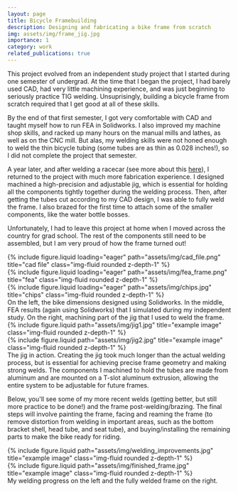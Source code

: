 ```yaml
---
layout: page
title: Bicycle Framebuilding
description: Designing and fabricating a bike frame from scratch
img: assets/img/frame_jig.jpg
importance: 1
category: work
related_publications: true
---
```


This project evolved from an independent study project that I started during one semester of undergrad. At the time that I began the project, I had barely used CAD, had very little machining experience, and was just beginning to seriously practice TIG welding. Unsuprisingly, building a bicycle frame from scratch required that I get good at all of these skills. 

By the end of that first semester, I got very comfortable with CAD and taught myself how to run FEA in Solidworks. I also improved my machine shop skills, and racked up many hours on the manual mills and lathes, as well as on the CNC mill. But alas, my welding skills were not honed enough to weld the thin bicycle tubing (some tubes are as thin as 0.028 inches!), so I did not complete the project that semester. 

A year later, and after welding a racecar (see more about this [here](/projects/2_project/)), I returned to the project with much more fabrication experience. I designed machined a high-precision and adjustable jig, which is essential for holding all the components tightly together during the welding process. Then, after getting the tubes cut according to my CAD design, I was able to fully weld the frame. I also brazed for the first time to attach some of the smaller components, like the water bottle bosses.

Unfortunately, I had to leave this project at home when I moved across the country for grad school. The rest of the components still need to be assembled, but I am very proud of how the frame turned out!

<div class="row">
    <div class="col-sm mt-3 mt-md-0">
        {% include figure.liquid loading="eager" path="assets/img/cad_file.png" title="cad file" class="img-fluid rounded z-depth-1" %}
    </div>
    <div class="col-sm mt-3 mt-md-0">
        {% include figure.liquid loading="eager" path="assets/img/fea_frame.png" title="fea" class="img-fluid rounded z-depth-1" %}
    </div>
    <div class="col-sm mt-3 mt-md-0">
        {% include figure.liquid loading="eager" path="assets/img/chips.jpg" title="chips" class="img-fluid rounded z-depth-1" %}
    </div>
</div>
<div class="caption">
    On the left, the bike dimensions designed using Solidworks. In the middle, FEA results (again using Solidworks) that I simulated during my independent study. On the right, machining part of the jig that I used to weld the frame.
</div>

<div class="row justify-content-sm-center">
    <div class="col-sm-6 mt-3 mt-md-0">
        {% include figure.liquid path="assets/img/jig1.jpg" title="example image" class="img-fluid rounded z-depth-1" %}
    </div>
    <div class="col-sm-6 mt-3 mt-md-0">
        {% include figure.liquid path="assets/img/jig2.jpg" title="example image" class="img-fluid rounded z-depth-1" %}
    </div>
</div>

<div class="caption">
    The jig in action. Creating the jig took much longer than the actual welding process, but is essential for achieving precise frame geometry and making strong welds. The components I machined to hold the tubes are made from aluminum and are mounted on a T-slot aluminum extrusion, allowing the entire system to be adjustable for future frames.
</div>

Below, you'll see some of my more recent welds (getting better, but still more practice to be done!) and the frame post-welding/brazing. The final steps will involve painting the frame, facing and reaming the frame (to remove distortion from welding in important areas, such as the bottom bracket shell, head tube, and seat tube), and buying/installing the remaining parts to make the bike ready for riding.

<div class="row justify-content-sm-center">
    <div class="col-sm-6 mt-3 mt-md-0">
        {% include figure.liquid path="assets/img/welding_improvements.jpg" title="example image" class="img-fluid rounded z-depth-1" %}
    </div>
    <div class="col-sm-6 mt-3 mt-md-0">
        {% include figure.liquid path="assets/img/finished_frame.jpg" title="example image" class="img-fluid rounded z-depth-1" %}
    </div>
</div>

<div class="caption">
    My welding progress on the left and the fully welded frame on the right.
</div>
